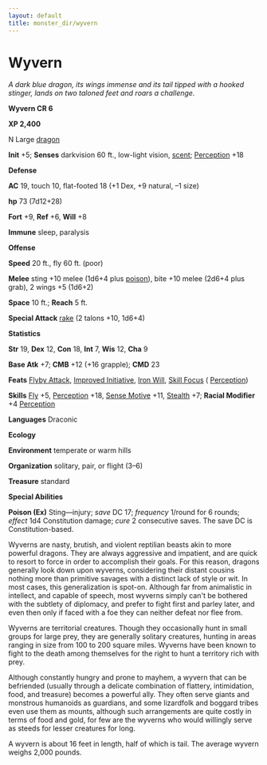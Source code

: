```yaml
---
layout: default
title: monster_dir/wyvern
---
```

# Wyvern

_A dark blue dragon, its wings immense and its tail tipped with a hooked stinger, lands on two taloned feet and roars a challenge._

**Wyvern CR 6**

**XP 2,400**

N Large [dragon](creatureTypes#_dragon)

**Init** +5; **Senses** darkvision 60 ft., low-light vision, [scent](universalMonsterRules#_scent); [Perception](../skill_dir/perception#_perception) +18

**Defense**

**AC** 19, touch 10, flat-footed 18 (+1 Dex, +9 natural, –1 size)

**hp** 73 (7d12+28)

**Fort** +9, **Ref** +6, **Will** +8

**Immune** sleep, paralysis

**Offense**

**Speed** 20 ft., fly 60 ft. (poor)

**Melee** sting +10 melee (1d6+4 plus [poison](universalMonsterRules#_poison)), bite +10 melee (2d6+4 plus grab), 2 wings +5 (1d6+2)

**Space** 10 ft.; **Reach** 5 ft.

**Special Attack** [rake](universalMonsterRules#_rake) (2 talons +10, 1d6+4)

**Statistics**

**Str** 19, **Dex** 12, **Con** 18, **Int** 7, **Wis** 12, **Cha** 9

**Base Atk** +7; **CMB** +12 (+16 grapple); **CMD** 23

**Feats** [Flyby Attack](monsterFeats#_flyby-attack), [Improved Initiative](../feats#_improved-initiative), [Iron Will](../feats#_iron-will), [Skill Focus](../feats#_skill-focus) ( [Perception](../skill_dir/perception#_perception))

**Skills** [Fly](../skill_dir/fly#_fly) +5, [Perception](../skill_dir/perception#_perception) +18, [Sense Motive](../skill_dir/senseMotive#_sense-motive) +11, [Stealth](../skill_dir/stealth#_stealth) +7; **Racial Modifier** +4 [Perception](../skill_dir/perception#_perception)

**Languages** Draconic

**Ecology**

**Environment** temperate or warm hills

**Organization** solitary, pair, or flight (3–6)

**Treasure** standard

**Special Abilities**

**Poison (Ex)** Sting—injury; _save_ DC 17; _frequency_ 1/round for 6 rounds; _effect_ 1d4 Constitution damage; _cure_ 2 consecutive saves. The save DC is Constitution-based.

Wyverns are nasty, brutish, and violent reptilian beasts akin to more powerful dragons. They are always aggressive and impatient, and are quick to resort to force in order to accomplish their goals. For this reason, dragons generally look down upon wyverns, considering their distant cousins nothing more than primitive savages with a distinct lack of style or wit. In most cases, this generalization is spot-on. Although far from animalistic in intellect, and capable of speech, most wyverns simply can't be bothered with the subtlety of diplomacy, and prefer to fight first and parley later, and even then only if faced with a foe they can neither defeat nor flee from.

Wyverns are territorial creatures. Though they occasionally hunt in small groups for large prey, they are generally solitary creatures, hunting in areas ranging in size from 100 to 200 square miles. Wyverns have been known to fight to the death among themselves for the right to hunt a territory rich with prey.

Although constantly hungry and prone to mayhem, a wyvern that can be befriended (usually through a delicate combination of flattery, intimidation, food, and treasure) becomes a powerful ally. They often serve giants and monstrous humanoids as guardians, and some lizardfolk and boggard tribes even use them as mounts, although such arrangements are quite costly in terms of food and gold, for few are the wyverns who would willingly serve as steeds for lesser creatures for long.

A wyvern is about 16 feet in length, half of which is tail. The average wyvern weighs 2,000 pounds.

